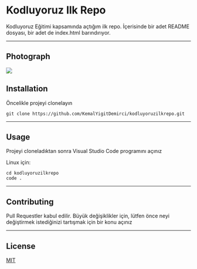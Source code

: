 # Kodluyoruz Ilk Repo
Kodluyoruz Eğitimi kapsamında açtığım ilk repo. İçerisinde bir adet README dosyası, bir adet de index.html barındırıyor.

---

## Photograph 

![](https://prnt.sc/aMezoCAILlZg)

## Installation

Öncelikle projeyi clonelayın

```
git clone https://github.com/KemalYigitDemirci/kodluyoruzilkrepo.git
```
---
## Usage 

Projeyi cloneladıktan sonra Visual Studio Code programını açınız

Linux için: 
``` 
cd kodluyoruzilkrepo
code . 
```
---
## Contributing

Pull Requestler kabul edilir. Büyük değişiklikler için, lütfen önce neyi değiştirmek istediğinizi tartışmak için bir konu açınız

---
## License

[MIT](https://choosealicense.com/licenses/mit/)